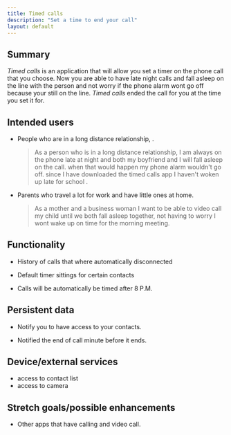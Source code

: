 ```yaml
---
title: Timed calls
description: "Set a time to end your call"
layout: default
---
```


## Summary

_Timed calls_ is an application that will allow you set a timer on the phone call that you choose. Now you are able to have late night calls and fall asleep on the line with the person and not worry if the phone alarm wont go off because your still on the line. _Timed calls_ ended the call for you at the time you set it for.

## Intended users

* People who are in a long distance relationship, .

    > As a person who is in a long distance relationship, I am always on the phone late at night and both my boyfriend and I will fall asleep on the call. when that would happen my phone alarm wouldn't go off. since I have downloaded the timed calls app I haven't woken up late for school .

* Parents who travel a lot for work and have little ones at home.

    > As a mother and a business woman I want to be able to video call my child until we both fall asleep together, not having to worry I wont wake up on time for the morning meeting.

## Functionality

* History of calls that where automatically disconnected

* Default timer sittings for certain contacts

* Calls will be automatically be timed after 8 P.M.

## Persistent data


* Notify you to have access to your contacts.

* Notified the end of call minute before it ends.


## Device/external services

* access to contact list
* access to camera

## Stretch goals/possible enhancements

* Other apps that have calling and video call.
